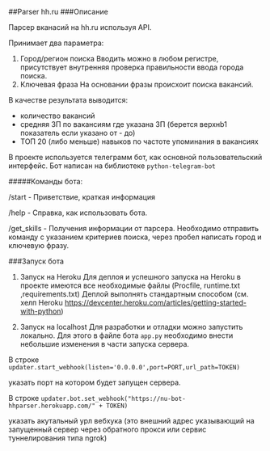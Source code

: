 ##Parser hh.ru
###Описание

   Парсер вканасий на hh.ru используя API.
   
   Принимает два параметра:
   1. Город/регион поиска
   Вводить можно в любом регистре, присутствует внутренняя проверка правильности ввода города поиска.
   2. Ключевая фраза
   На основании фразы происхоит поиска вакансий.
   
   В качестве результата выводится:
   - количество вакансий
   - средняя ЗП по вакансиям где указана ЗП (берется верхнb1 показатель если указано от - до)
   - ТОП 20 (либо меньше) навыков по частоте упоминания в вакансиях
   
   В проекте используется телеграмм бот, как основной пользовательский интерфейс.
   Бот написан на библиотеке ``python-telegram-bot``
   
   #####Команды бота:
   
   /start - Приветствие, краткая информация
   
   /help - Справка, как использовать бота.
   
   /get_skills - Получения информации от парсера.
   Необходимо отправить команду с указанием критериев поиска, 
   через пробел написать город и ключевую фразу. 
      

###Запуск бота

   1. Запуск на Heroku
   Для деплоя и успешного запуска на Heroku в проекте имеются все необходимые файлы (Procfile, runtime.txt ,requirements.txt)
   Деплой выполнять стандартным способом (см. хелп Heroku https://devcenter.heroku.com/articles/getting-started-with-python)
   
   2. Запуск на localhost
   Для разработки и отладки можно запустить локально. Для этого в файле бота ``app.py``
   необходимо внести небольшие изменения в части запуска сервера.
   
   В строке 
   ``updater.start_webhook(listen='0.0.0.0',port=PORT,url_path=TOKEN)``
   
   указать порт на котором будет запущен сервера.
   
   В строке
   ``updater.bot.set_webhook("https://nu-bot-hhparser.herokuapp.com/" + TOKEN)``
   
   указать акутальный урл вебхука (это внешний адрес указывающий на запущенный сервер через обратного прокси или сервис туннелирования типа ngrok)
